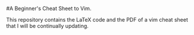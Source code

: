 #A Beginner's Cheat Sheet to Vim.

This repository contains the LaTeX code and the PDF of a vim cheat sheet that I will be continually updating.
